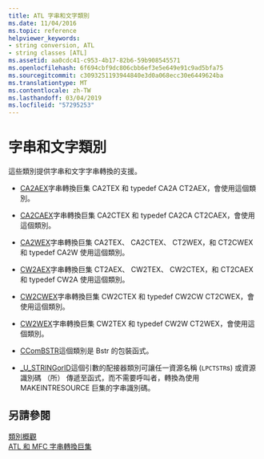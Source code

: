 ```yaml
---
title: ATL 字串和文字類別
ms.date: 11/04/2016
ms.topic: reference
helpviewer_keywords:
- string conversion, ATL
- string classes [ATL]
ms.assetid: aa0cdc41-c953-4b17-82b6-59b908545571
ms.openlocfilehash: 6f694cbf9dc806cbb6ef3e5e649e91c9ad5bfa75
ms.sourcegitcommit: c3093251193944840e3d0a068ecc30e6449624ba
ms.translationtype: MT
ms.contentlocale: zh-TW
ms.lasthandoff: 03/04/2019
ms.locfileid: "57295253"
---
```

# <a name="string-and-text-classes"></a>字串和文字類別

這些類別提供字串和文字字串轉換的支援。

- [CA2AEX](../atl/reference/ca2aex-class.md)字串轉換巨集 CA2TEX 和 typedef CA2A CT2AEX，會使用這個類別。

- [CA2CAEX](../atl/reference/ca2caex-class.md)字串轉換巨集 CA2CTEX 和 typedef CA2CA CT2CAEX，會使用這個類別。

- [CA2WEX](../atl/reference/ca2wex-class.md)字串轉換巨集 CA2TEX、 CA2CTEX、 CT2WEX，和 CT2CWEX 和 typedef CA2W 使用這個類別。

- [CW2AEX](../atl/reference/cw2aex-class.md)字串轉換巨集 CT2AEX、 CW2TEX、 CW2CTEX，和 CT2CAEX 和 typedef CW2A 使用這個類別。

- [CW2CWEX](../atl/reference/cw2cwex-class.md)字串轉換巨集 CW2CTEX 和 typedef CW2CW CT2CWEX，會使用這個類別。

- [CW2WEX](../atl/reference/cw2wex-class.md)字串轉換巨集 CW2TEX 和 typedef CW2W CT2WEX，會使用這個類別。

- [CComBSTR](../atl/reference/ccombstr-class.md)這個類別是 Bstr 的包裝函式。

- [_U_STRINGorID](../atl/reference/u-stringorid-class.md)這個引數的配接器類別可讓任一資源名稱 (`LPCTSTR`s) 或資源識別碼 （所） 傳遞至函式，而不需要呼叫者，轉換為使用 MAKEINTRESOURCE 巨集的字串識別碼。

## <a name="see-also"></a>另請參閱

[類別概觀](../atl/atl-class-overview.md)<br/>
[ATL 和 MFC 字串轉換巨集](reference/string-conversion-macros.md)
